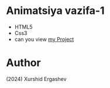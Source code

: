 # Animatsiya vazifa-1
- HTML5
- Css3
- can you view [my Project](https://xurshid-animatsiya-1.netlify.app/)
# Author 
(2024) Xurshid Ergashev 
